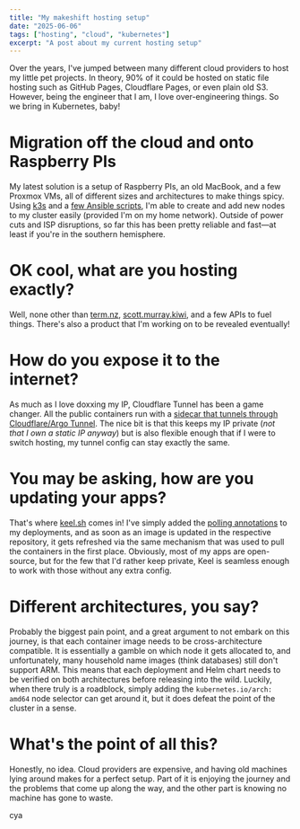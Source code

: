```yaml
---
title: "My makeshift hosting setup"
date: "2025-06-06"
tags: ["hosting", "cloud", "kubernetes"]
excerpt: "A post about my current hosting setup"
---
```


Over the years, I've jumped between many different cloud providers to host my little pet projects. In theory, 90% of it could be hosted on static file hosting such as GitHub Pages, Cloudflare Pages, or even plain old S3. However, being the engineer that I am, I love over-engineering things. So we bring in Kubernetes, baby!

# Migration off the cloud and onto Raspberry PIs

My latest solution is a setup of Raspberry PIs, an old MacBook, and a few Proxmox VMs, all of different sizes and architectures to make things spicy. Using [k3s](https://k3s.io/) and a [few Ansible scripts](https://github.com/scott-the-programmer/pi-cluster-cm), I'm able to create and add new nodes to my cluster easily (provided I'm on my home network). Outside of power cuts and ISP disruptions, so far this has been pretty reliable and fast—at least if you're in the southern hemisphere.

# OK cool, what are you hosting exactly?

Well, none other than [term.nz](https://term.nz), [scott.murray.kiwi](https://scott.murray.kiwi), and a few APIs to fuel things. There's also a product that I'm working on to be revealed eventually!

# How do you expose it to the internet?

As much as I love doxxing my IP, Cloudflare Tunnel has been a game changer. All the public containers run with a [sidecar that tunnels through Cloudflare/Argo Tunnel](https://github.com/scott-the-programmer/meshed/blob/main/stacks/applications/apps/blog-api.go). The nice bit is that this keeps my IP private (_not that I own a static IP anyway_) but is also flexible enough that if I were to switch hosting, my tunnel config can stay exactly the same.

# You may be asking, how are you updating your apps?

That's where [keel.sh](https://keel.sh) comes in! I've simply added the [polling annotations](https://keel.sh/docs/#deployment-polling-example) to my deployments, and as soon as an image is updated in the respective repository, it gets refreshed via the same mechanism that was used to pull the containers in the first place. Obviously, most of my apps are open-source, but for the few that I'd rather keep private, Keel is seamless enough to work with those without any extra config.

# Different architectures, you say?

Probably the biggest pain point, and a great argument to not embark on this journey, is that each container image needs to be cross-architecture compatible. It is essentially a gamble on which node it gets allocated to, and unfortunately, many household name images (think databases) still don't support ARM. This means that each deployment and Helm chart needs to be verified on both architectures before releasing into the wild. Luckily, when there truly is a roadblock, simply adding the `kubernetes.io/arch: amd64` node selector can get around it, but it does defeat the point of the cluster in a sense.

# What's the point of all this?

Honestly, no idea. Cloud providers are expensive, and having old machines lying around makes for a perfect setup. Part of it is enjoying the journey and the problems that come up along the way, and the other part is knowing no machine has gone to waste.

cya
